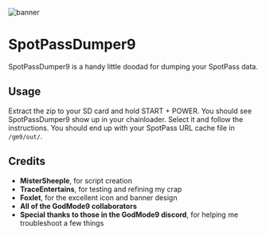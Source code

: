 ![banner](https://i.ibb.co/7zVmf7m/Spot-Pass-Dumper9-banner.png)
# SpotPassDumper9

SpotPassDumper9 is a handy little doodad for dumping your SpotPass data.

## Usage

Extract the zip to your SD card and hold START + POWER. You should see SpotPassDumper9 show up in your chainloader. Select it and follow the instructions. You should end up with your SpotPass URL cache file in `/gm9/out/`.

## Credits
* **MisterSheeple**, for script creation
* **TraceEntertains**, for testing and refining my crap
* **Foxlet**, for the excellent icon and banner design
* **All of the GodMode9 collaborators**
* **Special thanks to those in the GodMode9 discord**, for helping me troubleshoot a few things
